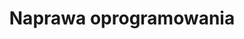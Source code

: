 ---
title: Naprawa oprogramowania
description: System ładuje się z błędami, uniemożliwiając uruchamianie programów? Twój komputer zawiesza się bez powodu lub nie chce się uruchomić?Najprawdopodobniej system operacyjny nie działa stabilnie.
thumbnail: /assets/img/services/laptop-2.jpg
---